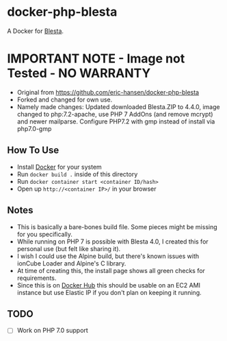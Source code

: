 # docker-php-blesta

A Docker for [Blesta](https://www.blesta.com).

# IMPORTANT NOTE - Image not Tested - NO WARRANTY
* Original from https://github.com/eric-hansen/docker-php-blesta
* Forked and changed for own use.
* Namely made changes: Updated downloaded Blesta.ZIP to 4.4.0, image changed to php:7.2-apache, use PHP 7 AddOns (and remove mcrypt) and newer mailparse. Configure PHP7.2 with gmp instead of install via php7.0-gmp

## How To Use

* Install [Docker](https://www.docker.com) for your system
* Run `docker build .` inside of this directory
* Run `docker container start <container ID/hash>`
* Open up `http://<container IP>/` in your browser

## Notes

* This is basically a bare-bones build file.  Some pieces might be missing for you specifically.
* While running on PHP 7 is possible with Blesta 4.0, I created this for personal use (but felt like sharing it).
* I wish I could use the Alpine build, but there's known issues with ionCube Loader and Alpine's C library.
* At time of creating this, the install page shows all green checks for requirements.
* Since this is on [Docker Hub](https://hub.docker.com/r/velaware/docker-php-blesta/) this should be usable on an EC2 AMI instance but use Elastic IP if you don't plan on keeping it running.

## TODO

- [ ] Work on PHP 7.0 support
